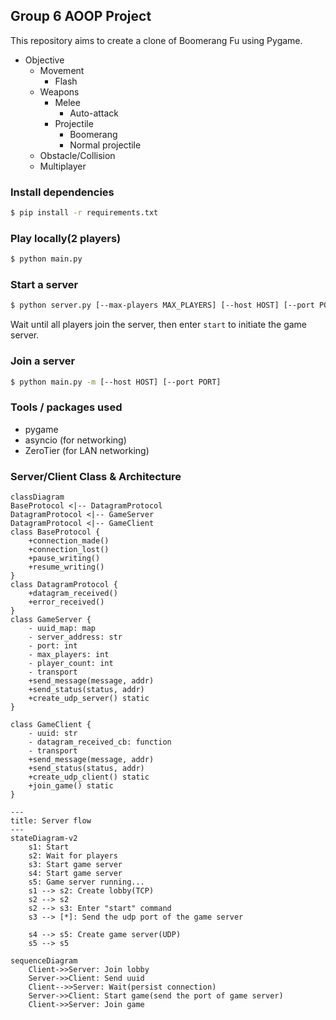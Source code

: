 ## Group 6 AOOP Project
This repository aims to create a clone of Boomerang Fu using Pygame.

- Objective
    - Movement    
        - Flash
    - Weapons
        - Melee
            - Auto-attack      
        - Projectile
            - Boomerang     
            - Normal projectile
    - Obstacle/Collision
    - Multiplayer
    <!-- - Environment
        - Death
        - Respawn (?)
    - Menu
    - UI(might be rough or just CLI) -->

### Install dependencies
```sh
$ pip install -r requirements.txt
```

### Play locally(2 players)
```sh
$ python main.py
```

### Start a server
```sh
$ python server.py [--max-players MAX_PLAYERS] [--host HOST] [--port PORT]
```
Wait until all players join the server, then enter `start` to initiate the game server.

### Join a server 
```sh
$ python main.py -m [--host HOST] [--port PORT]
```

<!-- ### Starter Kit 
We forked these references in our organization.  

This project use '15 - fixes audio' from [Zelda](https://github.com/clear-code-projects/Zelda) as the starter kit.   -->

### Tools / packages used
- pygame
- asyncio (for networking)
- ZeroTier (for LAN networking)

<!-- ### To-dos
- [x] Skeleton
- [x] Description of this project
- [x] Single-player mode
- [x] Multiplayer connectivity
- [ ] UML diagram -->
<!-- - [ ] UI
- [ ] meet PEP8 / add docstring / write tests -->

### Server/Client Class & Architecture 
```mermaid
classDiagram
BaseProtocol <|-- DatagramProtocol
DatagramProtocol <|-- GameServer
DatagramProtocol <|-- GameClient
class BaseProtocol {
    +connection_made()
    +connection_lost()
    +pause_writing()
    +resume_writing()
}
class DatagramProtocol {
	+datagram_received()
	+error_received()
}
class GameServer {
    - uuid_map: map
    - server_address: str
    - port: int
    - max_players: int
    - player_count: int
    - transport
    +send_message(message, addr)
    +send_status(status, addr)
    +create_udp_server() static
}

class GameClient {
    - uuid: str
    - datagram_received_cb: function
    - transport
    +send_message(message, addr)
    +send_status(status, addr)
    +create_udp_client() static
    +join_game() static
}
```

```mermaid
---
title: Server flow
---
stateDiagram-v2
    s1: Start
    s2: Wait for players
    s3: Start game server
    s4: Start game server
    s5: Game server running...
    s1 --> s2: Create lobby(TCP)
    s2 --> s2
    s2 --> s3: Enter "start" command
    s3 --> [*]: Send the udp port of the game server 

    s4 --> s5: Create game server(UDP)
    s5 --> s5
```

```mermaid
sequenceDiagram
    Client->>Server: Join lobby
    Server->>Client: Send uuid
    Client-->>Server: Wait(persist connection)
    Server->>Client: Start game(send the port of game server)
    Client->>Server: Join game
```

